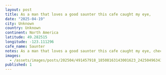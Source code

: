 ```yaml
---
layout: post
title: As a man that loves a good saunter this cafe caught my eye,
date: "2025-04-19"
city: Unknown
country: Unknown
continent: North America
latitude: 49.282515
longitude: -123.111296
cafe_name: Saunter
notes: As a man that loves a good saunter this cafe caught my eye, checks all the Gastown hipster cafe boxes, and has a super cool back courtyard to boot. #worldcoffeetour .coffee
images:
  - /assets/images/posts/202504/491457918_18508163143001623_2425049634330132314_n_18500372776036347.jpg
published: 1
---
```

